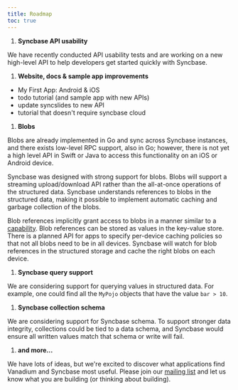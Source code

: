 ```yaml
---
title: Roadmap
toc: true
---
```



1. **Syncbase API usability**

  We have recently conducted API usability tests
and are working on a new high-level API to help developers get
started quickly with Syncbase.

1. **Website, docs & sample app improvements**
  * My First App: Android & iOS
  * todo tutorial (and sample app with new APIs)
  * update syncslides to new API
  * tutorial that doesn't require syncbase cloud

1. **Blobs**

  Blobs are already implemented in Go and sync across Syncbase instances,
  and there exists low-level RPC support, also in Go; however, there is not yet
  a high level API in Swift or Java to access this functionality on an iOS
  or Android device.

  Syncbase was designed with strong support for blobs. Blobs will support a
  streaming upload/download API rather than the all-at-once operations of the
  structured data. Syncbase understands references to blobs in the
  structured data, making it possible to implement automatic caching and garbage
  collection of the blobs.

  Blob references implicitly grant access to blobs in a manner similar to a
  [capability](https://en.wikipedia.org/wiki/Capability-based_security). Blob
  references can be stored as values in the key-value store. There
  is a planned API for apps to specify per-device caching policies so that not
  all blobs need to be in all devices. Syncbase will watch for blob references
  in the structured storage and cache the right blobs on each device.

1. **Syncbase query support**

  We are considering support for querying values in structured data. For
example, one could find all the `MyPojo` objects that have the value `bar > 10`.
1. **Syncbase collection schema**

  We are considering support for Syncbase schema. To support stronger data
integrity, collections could be tied to a data schema, and Syncbase would
ensure all written values match that schema or write will fail.

1. **and more...**

  We have lots of ideas, but we're excited to discover what applications find
  Vanadium and Syncbase most useful.  Please join our
  [mailing list](/community/mailing-lists.html) and let us know what you are
  building (or thinking about building).
